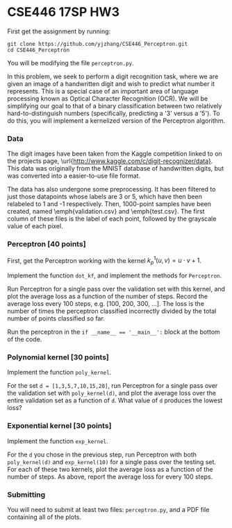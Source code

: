CSE446 17SP HW3
===============

First get the assignment by running:
    
    git clone https://github.com/yjzhang/CSE446_Perceptron.git
    cd CSE446_Perceptron

You will be modifying the file `perceptron.py`.

In this problem, we seek to perform a digit recognition task, where we are given an image of a handwritten digit and wish to predict what number it represents. This is a special case of an important area of language processing known as Optical Character Recognition (OCR). We will be simplifying our goal to that of a binary classification between two relatively hard-to-distinguish numbers (specifically, predicting a '3' versus a '5'). To do this, you will implement a kernelized version of the Perceptron algorithm.

### Data

The digit images have been taken from the Kaggle competition linked to on the projects page, \url{http://www.kaggle.com/c/digit-recognizer/data}. This data was originally from the MNIST database of handwritten digits, but was converted into a easier-to-use file format.

The data has also undergone some preprocessing. It has been filtered to just those datapoints whose labels are 3 or 5, which have then been relabeled to 1 and -1 respectively. Then, 1000-point samples have been created, named \emph{validation.csv} and \emph{test.csv}. The first column of these files is the label of each point, followed by the grayscale value of each pixel.


### Perceptron [40 points]

First, get the Perceptron working with the kernel $k_p^1(u,v) = u \cdot v + 1$.

Implement the function `dot_kf`, and implement the methods for `Perceptron`.

Run Perceptron for a single pass over the validation set with this kernel, and plot the average loss as a function of the number of steps. Record the average loss every 100 steps, e.g. [100, 200, 300, ...]. The loss is the number of times the perceptron classified incorrectly divided by the total number of points classified so far.

Run the perceptron in the `if __name__ == '__main__':` block at the bottom of the code.

### Polynomial kernel [30 points]

Implement the function `poly_kernel`.

For the set `d = [1,3,5,7,10,15,20]`, run Perceptron for a single pass over the validation set with `poly_kernel(d)`, and plot the average loss over the entire validation set as a function of `d`. What value of `d` produces the lowest loss?

### Exponential kernel [30 points]

Implement the function `exp_kernel`.

For the `d` you chose in the previous step, run Perceptron with both `poly_kernel(d)` and `exp_kernel(10)` for a single pass over the testing set. For each of these two kernels, plot the average loss as a function of the number of steps. As above, report the average loss for every 100 steps.

### Submitting

You will need to submit at least two files: `perceptron.py`, and a PDF file containing all of the plots.
